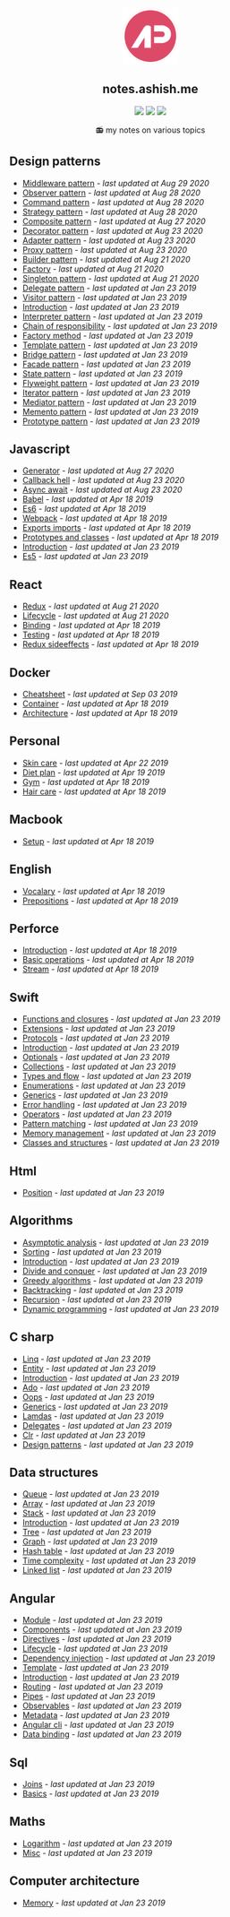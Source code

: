 <p align="center">
  <img src="https://raw.githubusercontent.com/ashishdotme/assets/master/logo.png" alt="drawing" width="100"/>
</p>

<h2 align="center">notes.ashish.me</h2>

<p align="center">
    <a href="https://img.shields.io/website?style=for-the-badge&url=https%3A%2F%2Fnotes.ashish.me"><img src="https://img.shields.io/website?style=for-the-badge&url=https%3A%2F%2Fnotes.ashish.me"></a>
<a href="https://img.shields.io/github/last-commit/ashishdotme/notes?style=for-the-badge"><img src="https://img.shields.io/github/last-commit/ashishdotme/notes?style=for-the-badge"></a>
<a href="https://img.shields.io/github/workflow/status/ashishdotme/notes/Build%20notes.ashish.me/master?style=for-the-badge"><img src="https://img.shields.io/github/workflow/status/ashishdotme/notes/Build%20notes.ashish.me/master?style=for-the-badge"></a>
</p>

<p align="center">📻 my notes on various topics</p>

<!-- index starts -->
## Design patterns

* [Middleware pattern](https://github.com/ashishdotme/notes/blob/master/design-patterns/middleware-pattern.md) - *last updated at Aug 29 2020*
* [Observer pattern](https://github.com/ashishdotme/notes/blob/master/design-patterns/observer-pattern.md) - *last updated at Aug 28 2020*
* [Command pattern](https://github.com/ashishdotme/notes/blob/master/design-patterns/command-pattern.md) - *last updated at Aug 28 2020*
* [Strategy pattern](https://github.com/ashishdotme/notes/blob/master/design-patterns/strategy-pattern.md) - *last updated at Aug 28 2020*
* [Composite pattern](https://github.com/ashishdotme/notes/blob/master/design-patterns/composite-pattern.md) - *last updated at Aug 27 2020*
* [Decorator pattern](https://github.com/ashishdotme/notes/blob/master/design-patterns/decorator-pattern.md) - *last updated at Aug 23 2020*
* [Adapter pattern](https://github.com/ashishdotme/notes/blob/master/design-patterns/adapter-pattern.md) - *last updated at Aug 23 2020*
* [Proxy pattern](https://github.com/ashishdotme/notes/blob/master/design-patterns/proxy-pattern.md) - *last updated at Aug 23 2020*
* [Builder pattern](https://github.com/ashishdotme/notes/blob/master/design-patterns/builder-pattern.md) - *last updated at Aug 21 2020*
* [Factory](https://github.com/ashishdotme/notes/blob/master/design-patterns/factory.md) - *last updated at Aug 21 2020*
* [Singleton pattern](https://github.com/ashishdotme/notes/blob/master/design-patterns/singleton-pattern.md) - *last updated at Aug 21 2020*
* [Delegate pattern](https://github.com/ashishdotme/notes/blob/master/design-patterns/delegate-pattern.md) - *last updated at Jan 23 2019*
* [Visitor pattern](https://github.com/ashishdotme/notes/blob/master/design-patterns/visitor-pattern.md) - *last updated at Jan 23 2019*
* [Introduction](https://github.com/ashishdotme/notes/blob/master/design-patterns/introduction.md) - *last updated at Jan 23 2019*
* [Interpreter pattern](https://github.com/ashishdotme/notes/blob/master/design-patterns/interpreter-pattern.md) - *last updated at Jan 23 2019*
* [Chain of responsibility](https://github.com/ashishdotme/notes/blob/master/design-patterns/chain-of-responsibility.md) - *last updated at Jan 23 2019*
* [Factory method](https://github.com/ashishdotme/notes/blob/master/design-patterns/factory-method.md) - *last updated at Jan 23 2019*
* [Template pattern](https://github.com/ashishdotme/notes/blob/master/design-patterns/template-pattern.md) - *last updated at Jan 23 2019*
* [Bridge pattern](https://github.com/ashishdotme/notes/blob/master/design-patterns/bridge-pattern.md) - *last updated at Jan 23 2019*
* [Facade pattern](https://github.com/ashishdotme/notes/blob/master/design-patterns/facade-pattern.md) - *last updated at Jan 23 2019*
* [State pattern](https://github.com/ashishdotme/notes/blob/master/design-patterns/state-pattern.md) - *last updated at Jan 23 2019*
* [Flyweight pattern](https://github.com/ashishdotme/notes/blob/master/design-patterns/flyweight-pattern.md) - *last updated at Jan 23 2019*
* [Iterator pattern](https://github.com/ashishdotme/notes/blob/master/design-patterns/iterator-pattern.md) - *last updated at Jan 23 2019*
* [Mediator pattern](https://github.com/ashishdotme/notes/blob/master/design-patterns/mediator-pattern.md) - *last updated at Jan 23 2019*
* [Memento pattern](https://github.com/ashishdotme/notes/blob/master/design-patterns/memento-pattern.md) - *last updated at Jan 23 2019*
* [Prototype pattern](https://github.com/ashishdotme/notes/blob/master/design-patterns/prototype-pattern.md) - *last updated at Jan 23 2019*

## Javascript

* [Generator](https://github.com/ashishdotme/notes/blob/master/javascript/generator.md) - *last updated at Aug 27 2020*
* [Callback hell](https://github.com/ashishdotme/notes/blob/master/javascript/callback-hell.md) - *last updated at Aug 23 2020*
* [Async await](https://github.com/ashishdotme/notes/blob/master/javascript/async-await.md) - *last updated at Aug 23 2020*
* [Babel](https://github.com/ashishdotme/notes/blob/master/javascript/babel.md) - *last updated at Apr 18 2019*
* [Es6](https://github.com/ashishdotme/notes/blob/master/javascript/es6.md) - *last updated at Apr 18 2019*
* [Webpack](https://github.com/ashishdotme/notes/blob/master/javascript/webpack.md) - *last updated at Apr 18 2019*
* [Exports imports](https://github.com/ashishdotme/notes/blob/master/javascript/exports-imports.md) - *last updated at Apr 18 2019*
* [Prototypes and classes](https://github.com/ashishdotme/notes/blob/master/javascript/prototypes-and-classes.md) - *last updated at Apr 18 2019*
* [Introduction](https://github.com/ashishdotme/notes/blob/master/javascript/introduction.md) - *last updated at Jan 23 2019*
* [Es5](https://github.com/ashishdotme/notes/blob/master/javascript/es5.md) - *last updated at Jan 23 2019*

## React

* [Redux](https://github.com/ashishdotme/notes/blob/master/react/redux.md) - *last updated at Aug 21 2020*
* [Lifecycle](https://github.com/ashishdotme/notes/blob/master/react/lifecycle.md) - *last updated at Aug 21 2020*
* [Binding](https://github.com/ashishdotme/notes/blob/master/react/binding.md) - *last updated at Apr 18 2019*
* [Testing](https://github.com/ashishdotme/notes/blob/master/react/testing.md) - *last updated at Apr 18 2019*
* [Redux sideeffects](https://github.com/ashishdotme/notes/blob/master/react/redux-sideeffects.md) - *last updated at Apr 18 2019*

## Docker

* [Cheatsheet](https://github.com/ashishdotme/notes/blob/master/docker/cheatsheet.md) - *last updated at Sep 03 2019*
* [Container](https://github.com/ashishdotme/notes/blob/master/docker/container.md) - *last updated at Apr 18 2019*
* [Architecture](https://github.com/ashishdotme/notes/blob/master/docker/architecture.md) - *last updated at Apr 18 2019*

## Personal

* [Skin care](https://github.com/ashishdotme/notes/blob/master/personal/skin-care.md) - *last updated at Apr 22 2019*
* [Diet plan](https://github.com/ashishdotme/notes/blob/master/personal/diet-plan.md) - *last updated at Apr 19 2019*
* [Gym](https://github.com/ashishdotme/notes/blob/master/personal/gym.md) - *last updated at Apr 18 2019*
* [Hair care](https://github.com/ashishdotme/notes/blob/master/personal/hair-care.md) - *last updated at Apr 18 2019*

## Macbook

* [Setup](https://github.com/ashishdotme/notes/blob/master/macbook/setup.md) - *last updated at Apr 18 2019*

## English

* [Vocalary](https://github.com/ashishdotme/notes/blob/master/english/vocalary.md) - *last updated at Apr 18 2019*
* [Prepositions](https://github.com/ashishdotme/notes/blob/master/english/prepositions.md) - *last updated at Apr 18 2019*

## Perforce

* [Introduction](https://github.com/ashishdotme/notes/blob/master/perforce/introduction.md) - *last updated at Apr 18 2019*
* [Basic operations](https://github.com/ashishdotme/notes/blob/master/perforce/basic-operations.md) - *last updated at Apr 18 2019*
* [Stream](https://github.com/ashishdotme/notes/blob/master/perforce/stream.md) - *last updated at Apr 18 2019*

## Swift

* [Functions and closures](https://github.com/ashishdotme/notes/blob/master/swift/functions-and-closures.md) - *last updated at Jan 23 2019*
* [Extensions](https://github.com/ashishdotme/notes/blob/master/swift/extensions.md) - *last updated at Jan 23 2019*
* [Protocols](https://github.com/ashishdotme/notes/blob/master/swift/protocols.md) - *last updated at Jan 23 2019*
* [Introduction](https://github.com/ashishdotme/notes/blob/master/swift/introduction.md) - *last updated at Jan 23 2019*
* [Optionals](https://github.com/ashishdotme/notes/blob/master/swift/optionals.md) - *last updated at Jan 23 2019*
* [Collections](https://github.com/ashishdotme/notes/blob/master/swift/collections.md) - *last updated at Jan 23 2019*
* [Types and flow](https://github.com/ashishdotme/notes/blob/master/swift/types-and-flow.md) - *last updated at Jan 23 2019*
* [Enumerations](https://github.com/ashishdotme/notes/blob/master/swift/enumerations.md) - *last updated at Jan 23 2019*
* [Generics](https://github.com/ashishdotme/notes/blob/master/swift/generics.md) - *last updated at Jan 23 2019*
* [Error handling](https://github.com/ashishdotme/notes/blob/master/swift/error-handling.md) - *last updated at Jan 23 2019*
* [Operators](https://github.com/ashishdotme/notes/blob/master/swift/operators.md) - *last updated at Jan 23 2019*
* [Pattern matching](https://github.com/ashishdotme/notes/blob/master/swift/pattern-matching.md) - *last updated at Jan 23 2019*
* [Memory management](https://github.com/ashishdotme/notes/blob/master/swift/memory-management.md) - *last updated at Jan 23 2019*
* [Classes and structures](https://github.com/ashishdotme/notes/blob/master/swift/classes-and-structures.md) - *last updated at Jan 23 2019*

## Html

* [Position](https://github.com/ashishdotme/notes/blob/master/html/position.md) - *last updated at Jan 23 2019*

## Algorithms

* [Asymptotic analysis](https://github.com/ashishdotme/notes/blob/master/algorithms/asymptotic-analysis.md) - *last updated at Jan 23 2019*
* [Sorting](https://github.com/ashishdotme/notes/blob/master/algorithms/sorting.md) - *last updated at Jan 23 2019*
* [Introduction](https://github.com/ashishdotme/notes/blob/master/algorithms/introduction.md) - *last updated at Jan 23 2019*
* [Divide and conquer](https://github.com/ashishdotme/notes/blob/master/algorithms/divide-and-conquer.md) - *last updated at Jan 23 2019*
* [Greedy algorithms](https://github.com/ashishdotme/notes/blob/master/algorithms/greedy-algorithms.md) - *last updated at Jan 23 2019*
* [Backtracking](https://github.com/ashishdotme/notes/blob/master/algorithms/backtracking.md) - *last updated at Jan 23 2019*
* [Recursion](https://github.com/ashishdotme/notes/blob/master/algorithms/recursion.md) - *last updated at Jan 23 2019*
* [Dynamic programming](https://github.com/ashishdotme/notes/blob/master/algorithms/dynamic-programming.md) - *last updated at Jan 23 2019*

## C sharp

* [Linq](https://github.com/ashishdotme/notes/blob/master/c-sharp/linq.md) - *last updated at Jan 23 2019*
* [Entity](https://github.com/ashishdotme/notes/blob/master/c-sharp/entity.md) - *last updated at Jan 23 2019*
* [Introduction](https://github.com/ashishdotme/notes/blob/master/c-sharp/introduction.md) - *last updated at Jan 23 2019*
* [Ado](https://github.com/ashishdotme/notes/blob/master/c-sharp/ado.md) - *last updated at Jan 23 2019*
* [Oops](https://github.com/ashishdotme/notes/blob/master/c-sharp/oops.md) - *last updated at Jan 23 2019*
* [Generics](https://github.com/ashishdotme/notes/blob/master/c-sharp/generics.md) - *last updated at Jan 23 2019*
* [Lamdas](https://github.com/ashishdotme/notes/blob/master/c-sharp/lamdas.md) - *last updated at Jan 23 2019*
* [Delegates](https://github.com/ashishdotme/notes/blob/master/c-sharp/delegates.md) - *last updated at Jan 23 2019*
* [Clr](https://github.com/ashishdotme/notes/blob/master/c-sharp/CLR.md) - *last updated at Jan 23 2019*
* [Design patterns](https://github.com/ashishdotme/notes/blob/master/c-sharp/design-patterns.md) - *last updated at Jan 23 2019*

## Data structures

* [Queue](https://github.com/ashishdotme/notes/blob/master/data-structures/queue.md) - *last updated at Jan 23 2019*
* [Array](https://github.com/ashishdotme/notes/blob/master/data-structures/array.md) - *last updated at Jan 23 2019*
* [Stack](https://github.com/ashishdotme/notes/blob/master/data-structures/stack.md) - *last updated at Jan 23 2019*
* [Introduction](https://github.com/ashishdotme/notes/blob/master/data-structures/introduction.md) - *last updated at Jan 23 2019*
* [Tree](https://github.com/ashishdotme/notes/blob/master/data-structures/tree.md) - *last updated at Jan 23 2019*
* [Graph](https://github.com/ashishdotme/notes/blob/master/data-structures/graph.md) - *last updated at Jan 23 2019*
* [Hash table](https://github.com/ashishdotme/notes/blob/master/data-structures/hash-table.md) - *last updated at Jan 23 2019*
* [Time complexity](https://github.com/ashishdotme/notes/blob/master/data-structures/time-complexity.md) - *last updated at Jan 23 2019*
* [Linked list](https://github.com/ashishdotme/notes/blob/master/data-structures/linked-list.md) - *last updated at Jan 23 2019*

## Angular

* [Module](https://github.com/ashishdotme/notes/blob/master/angular/module.md) - *last updated at Jan 23 2019*
* [Components](https://github.com/ashishdotme/notes/blob/master/angular/components.md) - *last updated at Jan 23 2019*
* [Directives](https://github.com/ashishdotme/notes/blob/master/angular/directives.md) - *last updated at Jan 23 2019*
* [Lifecycle](https://github.com/ashishdotme/notes/blob/master/angular/lifecycle.md) - *last updated at Jan 23 2019*
* [Dependency injection](https://github.com/ashishdotme/notes/blob/master/angular/dependency-injection.md) - *last updated at Jan 23 2019*
* [Template](https://github.com/ashishdotme/notes/blob/master/angular/template.md) - *last updated at Jan 23 2019*
* [Introduction](https://github.com/ashishdotme/notes/blob/master/angular/introduction.md) - *last updated at Jan 23 2019*
* [Routing](https://github.com/ashishdotme/notes/blob/master/angular/routing.md) - *last updated at Jan 23 2019*
* [Pipes](https://github.com/ashishdotme/notes/blob/master/angular/pipes.md) - *last updated at Jan 23 2019*
* [Observables](https://github.com/ashishdotme/notes/blob/master/angular/observables.md) - *last updated at Jan 23 2019*
* [Metadata](https://github.com/ashishdotme/notes/blob/master/angular/metadata.md) - *last updated at Jan 23 2019*
* [Angular cli](https://github.com/ashishdotme/notes/blob/master/angular/angular-cli.md) - *last updated at Jan 23 2019*
* [Data binding](https://github.com/ashishdotme/notes/blob/master/angular/data-binding.md) - *last updated at Jan 23 2019*

## Sql

* [Joins](https://github.com/ashishdotme/notes/blob/master/sql/joins.md) - *last updated at Jan 23 2019*
* [Basics](https://github.com/ashishdotme/notes/blob/master/sql/basics.md) - *last updated at Jan 23 2019*

## Maths

* [Logarithm](https://github.com/ashishdotme/notes/blob/master/maths/logarithm.md) - *last updated at Jan 23 2019*
* [Misc](https://github.com/ashishdotme/notes/blob/master/maths/misc.md) - *last updated at Jan 23 2019*

## Computer architecture

* [Memory](https://github.com/ashishdotme/notes/blob/master/computer-architecture/memory.md) - *last updated at Jan 23 2019*
<!-- index ends -->
